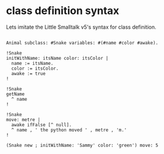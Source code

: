 class definition syntax
=======================

Lets imitate the Little Smalltalk v5's syntax for class definition.

```smalltalk

Animal subclass: #Snake variables: #(#name #color #awake).

!Snake
initWithName: itsName color: itsColor |
  name := itsName.
  color := itsColor.
  awake := true
!

!Snake
getName
  ^ name
!

!Snake
move: metre |
  awake ifFalse [^ null].
  ^ name , ' the python moved ' , metre , 'm.'
!

(Snake new ; initWithName: 'Sammy' color: 'green') move: 5
```

